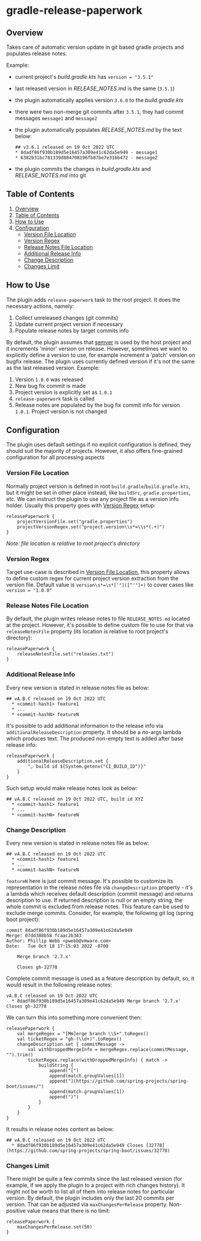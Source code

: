 # gradle-release-paperwork

## Overview

Takes care of automatic version update in git based gradle projects and populates release notes.

Example:
  * current project's *build.gradle.kts* has `version = "3.5.1"`
  * last released version in *RELEASE_NOTES.md* is the same (`3.5.1`)
  * the plugin automatically applies version `3.6.0` to the *build.gradle.kts*
  * there were two non-merge git commits after `3.5.1`, they had commit messages `message1` and `message2`
  * the plugin automatically populates *RELEASE_NOTES.md* by the text below:

    ```
    ## v3.6.1 released on 19 Oct 2022 UTC
    * 8dadf86f930b189d5e16457a309e41c62da5e949 - message1
    * 6382b31bc781339d884708196fb87be7e31bb472 - message2
    ```

  * the plugin commits the changes in *build.gradle.kts* and *RELEASE_NOTES.md* into git

## Table of Contents

1. [Overview](#overview)
2. [Table of Contents](#table-of-contents)
3. [How to Use](#how-to-use)
4. [Configuration](#configuration)
    * [Version File Location](#version-file-location)
    * [Version Regex](#version-regex)
    * [Release Notes File Location](#release-notes-file-location)
    * [Additional Release Info](#additional-release-info)
    * [Change Description](#change-description)
    * [Changes Limit](#changes-limit)

## How to Use

The plugin adds `release-paperwork` task to the root project. It does the necessary actions, namely:
1. Collect unreleased changes (git commits)
2. Update current project version if necessary
3. Populate release notes by target commits info

By default, the plugin assumes that [semver](https://semver.org/) is used by the host project and it increments 'minor' version on release. However, sometimes we want to explicitly define a version to use, for example increment a 'patch' version on bugfix release. The plugin uses currently defined version if it's not the same as the last released version. Example:

1. Version `1.0.0` was released
2. New bug fix commit is made
3. Project version is explicitly set as `1.0.1`
4. `release-paperwork` task is called
5. Release notes are populated by the bug fix commit info for version `1.0.1`. Project version is not changed

## Configuration

The plugin uses default settings if no explicit configuration is defined, they should suit the majority of projects. However, it also offers fine-grained configuration for all processing aspects

### Version File Location

Normally project version is defined in root `build.gradle`/`build.gradle.kts`, but it might be set in other place instead, like `buildSrc`, `gradle.properties`, etc. We can instruct the plugin to use any project file as a version info holder. Usually this property goes with [Version Regex](#version-regex) setup:

```
releasePaperwork {
    projectVersionFile.set("gradle.properties")
    projectVersionRegex.set("project.version\\s*=\\s*(.+)")
}
```

*Note: file location is relative to root project's directory*

### Version Regex

Target use-case is described in [Version File Location](#version-file-location), this property allows to define custom regex for current project version extraction from the version file. Default value is `version\s*=\s*['"]([^'"]+)` to cover cases like `version = "1.0.0"`

### Release Notes File Location

By default, the plugin writes release notes to file `RELEASE_NOTES.md` located at the project. However, it's possible to define custom file to use for that via `releaseNotesFile` property (its location is relative to root project's directory):

```
releasePaperwork {
    releaseNotesFile.set("releases.txt")
}
```

### Additional Release Info

Every new version is stated in release notes file as below:

```
## vA.B.C released on 19 Oct 2022 UTC
  * <commit-hash1> feature1
  * ...
  * <commit-hashN> featureN
```

It's possible to add additional information to the release info via `additionalReleaseDescription` property. It should be a no-args lambda which produces text. The produced non-empty text is added after base release info:

```
releasePaperwork {
    additionalReleaseDescription.set {
        ", build id ${System.getenv("CI_BUILD_ID")}"
    }
}
```

Such setup would make release notes look as below:

```
## vA.B.C released on 19 Oct 2022 UTC, build id XYZ
  * <commit-hash1> feature1
  * ...
  * <commit-hashN> featureN
```

### Change Description

Every new version is stated in release notes file as below:

```
## vA.B.C released on 19 Oct 2022 UTC
  * <commit-hash1> feature1
  * ...
  * <commit-hashN> featureN
```

`featureN` here is just commit message. It's possible to customize its representation in the release notes file via `changeDescription` property - it's a lambda which receives default description (commit message) and returns description to use. If returned description is null or an empty string, the whole commit is excluded from release notes. This feature can be used to exclude merge commits. Consider, for example, the following git log (spring boot project):

```
commit 8dadf86f930b189d5e16457a309e41c62da5e949
Merge: 07dd388b58 fcaac2b343
Author: Phillip Webb <pwebb@vmware.com>
Date:   Tue Oct 18 17:15:03 2022 -0700

    Merge branch '2.7.x'

    Closes gh-32778
```

Complete commit message is used as a feature description by default, so, it would result in the following release notes:

```
vA.B.C released on 19 Oct 2022 UTC
  * 8dadf86f930b189d5e16457a309e41c62da5e949 Merge branch '2.7.x' Closes gh-32778
```

We can turn this into something more convenient then:

```
releasePaperwork {
    val mergeRegex = "[Mm]erge branch \\S+".toRegex()
    val ticketRegex = "gh-(\\d+)".toRegex()
    changeDescription.set { commitMessage ->
        val withDroppedMergeInfo = mergeRegex.replace(commitMessage, "").trim()
        ticketRegex.replace(withDroppedMergeInfo) { match ->
            buildString {
                append("[")
                append(match.groupValues[1])
                append("](https://github.com/spring-projects/spring-boot/issues/")
                append(match.groupValues[1])
                append(")")
            }
        }
    }
}
```

It results in release notes content as below:

```
## vA.B.C released on 19 Oct 2022 UTC
  * 8dadf86f930b189d5e16457a309e41c62da5e949 Closes [32778](https://github.com/spring-projects/spring-boot/issues/32778)
```

### Changes Limit

There might be quite a few commits since the last released version (for example, if we apply the plugin to a project with rich changes history). It might not be worth to list all of them into release notes for particular version. By default, the plugin includes only the last 20 commits per version. That can be adjusted via `maxChangesPerRelease` property. Non-positive value means that there is no limit:

```
releasePaperwork {
    maxChangesPerRelease.set(50)
}
```